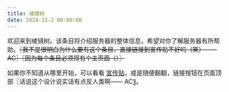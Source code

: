 ```yaml
---
title: 棱镜树
date: 2024-11-2 00:00:00
---
```


欢迎来到棱镜树。该条目将介绍服务器的整体信息，希望对你了解服务器有所帮助。~~〖我不是很明白为什么要有这个条目，直接链接到宣传贴不好吗（笑）—— AC〗〖因为每个条目必须得有个主页面（）〗~~

如果你不知道从哪里开始，可以看看 [宣传贴](/leaflet/index.html)，或是随便翻翻，链接按钮在页面顶部〖话说这个设计说实话有点反人类啊—— AC〗。
